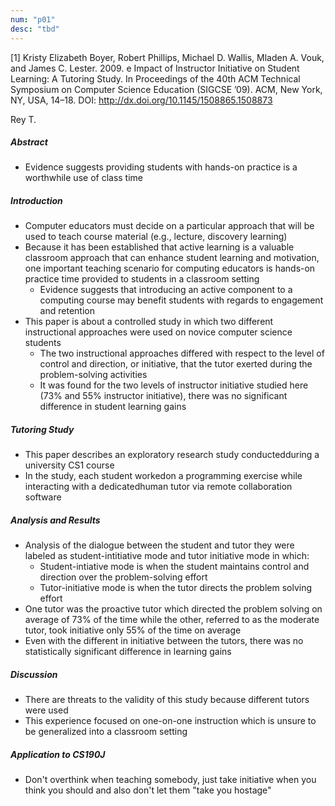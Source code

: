 ```yaml
---
num: "p01"
desc: "tbd"
---
```



[1] Kristy Elizabeth Boyer, Robert Phillips, Michael D. Wallis, Mladen A. Vouk, and James C. Lester. 2009.  e Impact of Instructor Initiative on Student Learning: A Tutoring Study. In Proceedings of the 40th ACM Technical Symposium on Computer Science Education (SIGCSE ’09). ACM, New York, NY, USA, 14–18. DOI: <http://dx.doi.org/10.1145/1508865.1508873>

Rey T.

##### Abstract
* Evidence suggests providing students with hands-on practice is a worthwhile use of class time

##### Introduction
* Computer educators must decide on a particular approach that will be used to teach course material (e.g., lecture, discovery learning)
* Because it has been established that active learning is a valuable classroom approach that can enhance student learning and motivation, one important teaching scenario for computing educators is hands-on practice time provided to students in a classroom setting
    * Evidence suggests that introducing an active component to a computing course may benefit students with regards to engagement and retention
* This paper is about a controlled study in which two different instructional approaches were used on novice computer science students
    * The two instructional approaches differed with respect to the level of control and direction, or initiative, that the tutor exerted during the problem-solving activities 
    * It was found for the two levels of instructor initiative studied here (73% and 55% instructor initiative), there was no significant difference in student learning gains

##### Tutoring Study
* This paper describes an exploratory research study conductedduring a university CS1 course
* In the study, each student workedon a programming exercise while interacting with a dedicatedhuman tutor via remote collaboration software

##### Analysis and Results
* Analysis of the dialogue between the student and tutor they were labeled as student-intitiative mode and tutor initiative mode in which:
    * Student-intiative mode is when the student maintains control and direction over the problem-solving effort
    * Tutor-initiative mode is when the tutor directs the problem solving effort
* One tutor was the proactive tutor which directed the problem solving on average of 73% of the time while the other, referred to as the moderate tutor, took initiative only 55% of the time on average
* Even with the different in initiative between the tutors, there was no statistically significant difference in learning gains

##### Discussion
* There are threats to the validity of this study because different tutors were used
* This experience focused on one-on-one instruction which is unsure to be generalized into a classroom setting

##### Application to CS190J
* Don't overthink when teaching somebody, just take initiative when you think you should and also don't let them "take you hostage"
